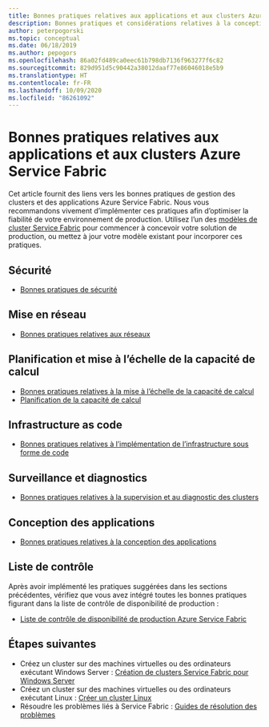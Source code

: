 ```yaml
---
title: Bonnes pratiques relatives aux applications et aux clusters Azure Service Fabric
description: Bonnes pratiques et considérations relatives à la conception pour développer des clusters, applications et services à l’aide d’Azure Service Fabric.
author: peterpogorski
ms.topic: conceptual
ms.date: 06/18/2019
ms.author: pepogors
ms.openlocfilehash: 86a02fd489ca0eec61b798db7136f963277f6c82
ms.sourcegitcommit: 829d951d5c90442a38012daaf77e86046018e5b9
ms.translationtype: HT
ms.contentlocale: fr-FR
ms.lasthandoff: 10/09/2020
ms.locfileid: "86261092"
---
```

# <a name="azure-service-fabric-application-and-cluster-best-practices"></a>Bonnes pratiques relatives aux applications et aux clusters Azure Service Fabric

Cet article fournit des liens vers les bonnes pratiques de gestion des clusters et des applications Azure Service Fabric. Nous vous recommandons vivement d’implémenter ces pratiques afin d’optimiser la fiabilité de votre environnement de production. Utilisez l’un des [modèles de cluster Service Fabric](https://github.com/Azure-Samples/service-fabric-cluster-templates) pour commencer à concevoir votre solution de production, ou mettez à jour votre modèle existant pour incorporer ces pratiques.

## <a name="security"></a>Sécurité

* [Bonnes pratiques de sécurité](service-fabric-best-practices-security.md)

## <a name="networking"></a>Mise en réseau

* [Bonnes pratiques relatives aux réseaux](service-fabric-best-practices-networking.md)

## <a name="compute-planning-and-scaling"></a>Planification et mise à l’échelle de la capacité de calcul

* [Bonnes pratiques relatives à la mise à l’échelle de la capacité de calcul](service-fabric-best-practices-capacity-scaling.md)
* [Planification de la capacité de calcul](./service-fabric-cluster-capacity.md)

## <a name="infrastructure-as-code"></a>Infrastructure as code

* [Bonnes pratiques relatives à l’implémentation de l’infrastructure sous forme de code](service-fabric-best-practices-infrastructure-as-code.md)

## <a name="monitoring-and-diagnostics"></a>Surveillance et diagnostics

* [Bonnes pratiques relatives à la supervision et au diagnostic des clusters](service-fabric-best-practices-monitoring.md)

## <a name="application-design"></a>Conception des applications

* [Bonnes pratiques relatives à la conception des applications](service-fabric-best-practices-applications.md)

## <a name="checklist"></a>Liste de contrôle

Après avoir implémenté les pratiques suggérées dans les sections précédentes, vérifiez que vous avez intégré toutes les bonnes pratiques figurant dans la liste de contrôle de disponibilité de production :
* [Liste de contrôle de disponibilité de production Azure Service Fabric](./service-fabric-production-readiness-checklist.md)

## <a name="next-steps"></a>Étapes suivantes

* Créez un cluster sur des machines virtuelles ou des ordinateurs exécutant Windows Server : [Création de clusters Service Fabric pour Windows Server](service-fabric-cluster-creation-for-windows-server.md)
* Créez un cluster sur des machines virtuelles ou des ordinateurs exécutant Linux : [Créer un cluster Linux](service-fabric-cluster-creation-via-portal.md)
* Résoudre les problèmes liés à Service Fabric : [Guides de résolution des problèmes](https://github.com/Azure/Service-Fabric-Troubleshooting-Guides)
